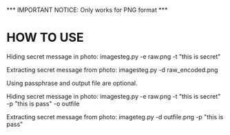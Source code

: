 *** IMPORTANT NOTICE: Only works for PNG format ***

HOW TO USE
==========

Hiding secret message in photo: imagesteg.py -e raw.png -t "this is secret"

Extracting secret message from photo: imagesteg.py -d raw_encoded.png


Using passphrase and output file are optional.

Hiding secret message in photo: imagesteg.py -e raw.png -t "this is secret" -p "this is pass" -o outfile

Extracting secret message from photo: imageteg.py -d outfile.png -p "this is pass"
